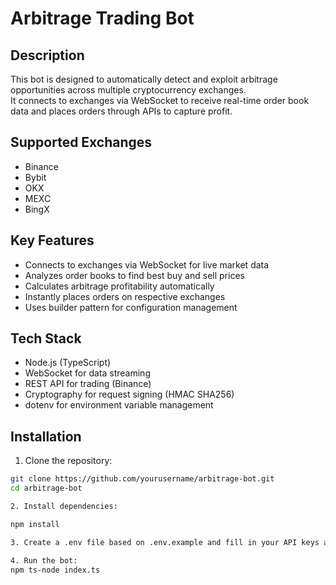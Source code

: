 # Arbitrage Trading Bot

## Description
This bot is designed to automatically detect and exploit arbitrage opportunities across multiple cryptocurrency exchanges.  
It connects to exchanges via WebSocket to receive real-time order book data and places orders through APIs to capture profit.

## Supported Exchanges
- Binance
- Bybit
- OKX
- MEXC
- BingX

## Key Features
- Connects to exchanges via WebSocket for live market data
- Analyzes order books to find best buy and sell prices
- Calculates arbitrage profitability automatically
- Instantly places orders on respective exchanges
- Uses builder pattern for configuration management

## Tech Stack
- Node.js (TypeScript)
- WebSocket for data streaming
- REST API for trading (Binance)
- Cryptography for request signing (HMAC SHA256)
- dotenv for environment variable management

## Installation
1. Clone the repository:
```bash
git clone https://github.com/yourusername/arbitrage-bot.git
cd arbitrage-bot

2. Install dependencies:

npm install

3. Create a .env file based on .env.example and fill in your API keys and other parameters:

4. Run the bot:
npm ts-node index.ts